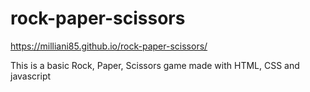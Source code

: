 # rock-paper-scissors

https://milliani85.github.io/rock-paper-scissors/

This is a basic Rock, Paper, Scissors game made with HTML, CSS and javascript
